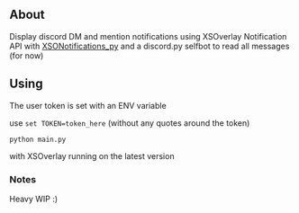 ## About

Display discord DM and mention notifications using XSOverlay Notification API with [XSONotifications_py](https://github.com/StandB/XSNotifications_py) and a discord.py selfbot to read all messages (for now)

## Using
The user token is set with an ENV variable

use `set TOKEN=token_here` (without any quotes around the token)

`python main.py`

with XSOverlay running on the latest version

### Notes
Heavy WIP :)
